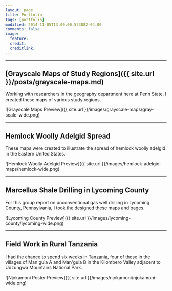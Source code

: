```yaml
---
layout: page
title: Portfolio
tags: [portfolio]
modified: 2014-11-05T13:00:00.573882-04:00
comments: false
image:
  feature: 
  credit: 
  creditlink: 
---
```

---

## [Grayscale Maps of Study Regions]({{ site.url }}/posts/grayscale-maps.md)

Working with researchers in the geography department here at Penn State, I created these maps of various study regions.
</br>

![Grayscale Maps Preview]({{ site.url }}/images/grayscale-maps/gray-scale-wide.png)

---

## Hemlock Woolly Adelgid Spread

These maps were created to illustrate the spread of hemlock woolly adelgid in the Eastern United States.
</br>

![Hemlock Woolly Adelgid Preview]({{ site.url }}/images/hemlock-adelgid-maps/hemlock-wide.png)

---

## Marcellus Shale Drilling in Lycoming County

For this group report on unconventional gas well drilling in Lycoming County, Pennsylvania, I took the designed these maps and pages. 
</br>

![Lycoming County Preview]({{ site.url }}/images/lycoming-county/lycoming-wide.png)

---

## Field Work in Rural Tanzania

I had the chance to spend six weeks in Tanzania, four of those in the villages of Man'gula A and Man'gula B in the Kilombero Valley adjacent to Udzungwa Mountains National Park.
</br>

![Njokamoni Poster Preview]({{ site.url }}/images/njokamoni/njokamoni-wide.png)